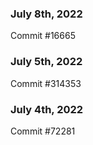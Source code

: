 ### July 8th, 2022

Commit #16665

### July 5th, 2022

Commit #314353


### July 4th, 2022

Commit #72281
